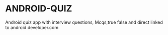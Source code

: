 # ANDROID-QUIZ
Android quiz app with interview questions, Mcqs,true false and direct linked to android.developer.com
